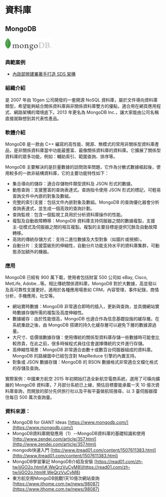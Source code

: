 # **資料庫**

## **MongoDB**

![](/assets/mongodb.png)

### 典範案例

* [內政部營建署著手打造 SDS 架構](/use-case/di-zhi-teng-yun-wang-yun-yong-duo-tao-kai-yuan-ruan-ti/ying-jian-shu-zhu-shou-da-zao-sds-jia-gou.md)

### 組織介紹

是 2007 年由 10gen 公司開發的一套開源 NoSQL 資料庫，屬於文件導向資料庫類型，希望能夠結合關係資料庫與非關係資料庫雙方的優點，適合用在網頁應用程式、網路架構的環境底下。2013 年更名為 MongoDB Inc.，讓大家能由公司名稱直接就聯想到其代表性產品。

### 軟體介紹

MongoDB 是一款由 C++ 編寫的高性能、開源、無模式的常用非關係型資料庫產品，是非關係資料庫當中功能最豐富、最像關係資料庫的資料庫。它擴展了關係型資料庫的眾多功能，例如：輔助索引、範圍查詢、排序等。

MongoDB 主要解決的是巨量數據的訪問效率問題，它作為分散式數據崛起後，使用較多的一款非結構資料庫，它的主要功能特性如下：

* 集合導向的儲存：適合存儲物件類型資料及 JSON 形式的數據。
* 動態查詢：支援豐富的查詢表達式。查詢指令使用 JSON 形式的標記，可輕易查詢文件中內嵌的對象及數組。
* 完整的索引支援：包括文件內嵌對象及數組。MongoDB 的查詢優化器會分析查詢表達式，並生成一個高效的查詢計劃。
* 查詢監視：包含一個監視工具用於分析資料庫操作的性能。
* 複製及自動故障轉移：MongoDB 資料庫支持伺服器之間的數據複製，支援主-從模式及伺服器之間的相互複製。複製的主要目標是提供冗餘及自動故障轉移。
* 高效的傳統存儲方式：支持二進位數據及大型對象（如圖片或視頻）。
* 自動分片：支援雲級別的伸縮性，自動分片功能支持水平的資料庫集群，可動態添加額外的機器。

### 應用

MongoDB 已經有 900 萬下載，使用者包括財富 500 公司如 eBay, Cisco, MetLife, Adobe…等。相比傳統關係資料庫，MongoDB 對於大數據，高並發以及高可靠性支援更好。適用於各種應用場景如 CRM，內容管理，事件紀錄，商情分析，手機應用，社交等。

* 網站實時數據：MongoDB 非常適合即時的插入，更新與查詢，並具備網站實時數據存儲所需的複製及高度伸縮性。
* 數據緩存：由於性能很高，MongoDB 也適合作為信息基礎設施的緩存層。在系統重啟之後，由 MongoDB 搭建的持久化緩存層可以避免下層的數據源過量。
* 大尺寸、低價值數據存儲：使用傳統的關係型資料庫存儲一些數據時可能會比較昂貴，在此之前，很多時候程式員往往會選擇傳統的文件進行存儲。
* 高伸縮性場景：MongoDB 非常適合由數十或數百台伺服器組成的資料庫。MongoDB 的路線圖中已經包含對 MapReduce 引擎的內置支持。
* 對象或 JSON 數據存儲：MongoDB 的 BSON 數據格式非常適合文檔化格式的存儲及查詢。

實際案例：中國東方航空 2015 年初開始打造全新航空電商系統，選用了可橫向擴展的 MongoDB 資料庫，7 月部分系統已上線，預估目標要能承載一天 10 億次資料庫查詢，而開放的部分先供旅行社以及平板平臺做航班搜尋，以 3 臺伺服器撐住每日 500 萬次查詢量。

### 資料來源：

* MongoDB for GIANT Ideas [https://www.mongodb.com/](https://www.mongodb.com/)
* MongoDB資料庫開發應用（1）--MongoDB資料庫的基礎知識和使用 [http://www.zendei.com/article/357.html](http://www.zendei.com/article/357.html)
* mongodb快速入門 [http://www.itread01.com/content/1507611383.html](http://www.itread01.com/content/1507611383.html)
* MongoDB學習筆記 MongoDB介紹及安裝 [https://read01.com/zh-tw/jjGO2o.html\#.WeQrzVuCyM8](https://read01.com/zh-tw/jjGO2o.html#.WeQrzVuCyM8)
* 東方航空用MongoDB挑戰1天10億次網站查詢 [https://www.ithome.com.tw/news/98087](https://www.ithome.com.tw/news/98087)



